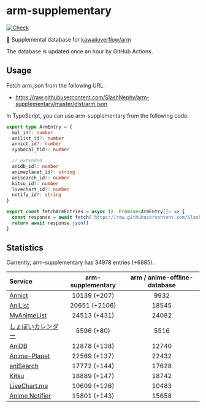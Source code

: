 # arm-supplementary

[![Check](https://github.com/SlashNephy/arm-supplementary/actions/workflows/check-node.yml/badge.svg)](https://github.com/SlashNephy/arm-supplementary/actions/workflows/check-node.yml)

💊 Supplemental database for [kawaiioverflow/arm](https://github.com/kawaiioverflow/arm)

The database is updated once an hour by GitHub Actions.

## Usage

Fetch arm.json from the following URL.

- https://raw.githubusercontent.com/SlashNephy/arm-supplementary/master/dist/arm.json

In TypeScript, you can use arm-supplementary from the following code.

```TypeScript
export type ArmEntry = {
  mal_id?: number
  anilist_id?: number
  annict_id?: number
  syobocal_tid?: number

  // extended
  anidb_id?: number
  animeplanet_id?: string
  anisearch_id?: number
  kitsu_id?: number
  livechart_id?: number
  notify_id?: string
}

export const fetchArmEntries = async (): Promise<ArmEntry[]> => {
  const response = await fetch('https://raw.githubusercontent.com/SlashNephy/arm-supplementary/master/dist/arm.json')
  return await response.json()
}
```

## Statistics

Currently, arm-supplementary has 34978 entries (+6885).

| Service                                     | arm-supplementary | arm / anime-offline-database |
| :------------------------------------------ | :---------------: | :--------------------------: |
| [Annict](https://annict.com)                |   10139 (+207)    |             9932             |
| [AniList](https://anilist.co)               |   20651 (+2106)   |            18545             |
| [MyAnimeList](https://myanimelist.net)      |   24513 (+431)    |            24082             |
| [しょぼいカレンダー](https://cal.syoboi.jp) |    5596 (+80)     |             5516             |
| [AniDB](https://anidb.net)                  |   12878 (+138)    |            12740             |
| [Anime-Planet](https://anime-planet.com)    |   22569 (+137)    |            22432             |
| [aniSearch](https://anisearch.com)          |   17772 (+144)    |            17628             |
| [Kitsu](https://kitsu.io)                   |   18889 (+147)    |            18742             |
| [LiveChart.me](https://livechart.me)        |   10609 (+126)    |            10483             |
| [Anime Notifier](https://notify.moe)        |   15801 (+143)    |            15658             |
